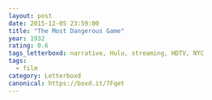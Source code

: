 ```yaml
---
layout: post 
date: 2015-12-05 23:59:00
title: "The Most Dangerous Game"
year: 1932
rating: 0.6
tags_letterboxd: narrative, Hulu, streaming, HDTV, NYC
tags:
  - film
category: Letterboxd
canonical: https://boxd.it/7Fqet
---
```


